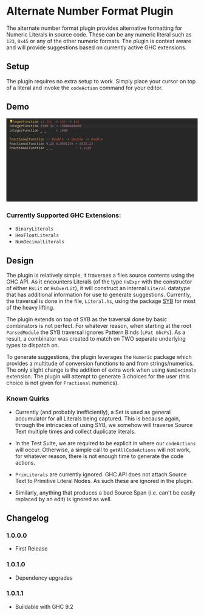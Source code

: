 # Alternate Number Format Plugin

The alternate number format plugin provides alternative formatting for Numeric Literals in source code.
These can be any numeric literal such as `123`, `0x45` or any of the other numeric formats.
The plugin is context aware and will provide suggestions based on currently active GHC extensions.

## Setup

The plugin requires no extra setup to work. Simply place your cursor on top of a literal and invoke the `codeAction` command for your editor.

## Demo

![Alternate format suggestions](HLSAll.gif)

### Currently Supported GHC Extensions:
- `BinaryLiterals`
- `HexFloatLiterals`
- `NumDecimalLiterals`

## Design

The plugin is relatively simple, it traverses a files source contents using the GHC API. As it encounters Literals (of the type `HsExpr` with the constructor of either `HsLit` or `HsOverLit`), it will construct an internal `Literal` datatype that has additional information for use to generate suggestions.
Currently, the traversal is done in the file, `Literal.hs`, using the package [SYB](https://hackage.haskell.org/package/syb) for most of the heavy lifting.

The plugin extends on top of SYB as the traversal done by basic combinators is not perfect. For whatever reason, when starting at the root `ParsedModule` the SYB traversal ignores Pattern Binds (`LPat GhcPs`). As a result, a combinator was created to match on TWO separate underlying types to dispatch on.

To generate suggestions, the plugin leverages the `Numeric` package which provides a multitude of conversion functions to and from strings/numerics. The only slight change is the addition of extra work when using `NumDecimals` extension. The plugin will attempt to generate 3 choices for the user (this choice is not given for `Fractional` numerics).

### Known Quirks
- Currently (and probably inefficiently), a Set is used as general accumulator for all Literals being captured. This is because again, through the intricacies of using SYB, we somehow will traverse Source Text multiple times and collect duplicate literals.

- In the Test Suite, we are required to be explicit in where our `codeActions` will occur. Otherwise, a simple call to `getAllCodeActions` will not work, for whatever reason, there is not enough time to generate the code actions.

- `PrimLiterals` are currently ignored. GHC API does not attach Source Text to Primitive Literal Nodes. As such these are ignored in the plugin.

- Similarly, anything that produces a bad Source Span (i.e. can't be easily replaced by an edit) is ignored as well.

## Changelog
### 1.0.0.0
- First Release

### 1.0.1.0
- Dependency upgrades

### 1.0.1.1
- Buildable with GHC 9.2
